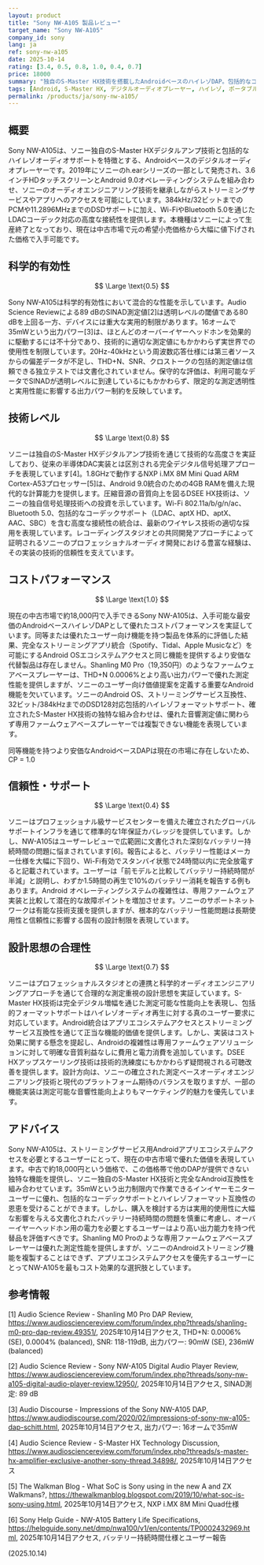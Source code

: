```yaml
---
layout: product
title: "Sony NW-A105 製品レビュー"
target_name: "Sony NW-A105"
company_id: sony
lang: ja
ref: sony-nw-a105
date: 2025-10-14
rating: [3.4, 0.5, 0.8, 1.0, 0.4, 0.7]
price: 18000
summary: "独自のS-Master HX技術を搭載したAndroidベースのハイレゾDAP。包括的なコーデックサポートを提供するが、バッテリー持続時間の短さと限られた出力パワーが弱点"
tags: [Android, S-Master HX, デジタルオーディオプレーヤー, ハイレゾ, ポータブル]
permalink: /products/ja/sony-nw-a105/
---
```

## 概要

Sony NW-A105は、ソニー独自のS-Master HXデジタルアンプ技術と包括的なハイレゾオーディオサポートを特徴とする、Androidベースのデジタルオーディオプレーヤーです。2019年にソニーのh.earシリーズの一部として発売され、3.6インチHDタッチスクリーンとAndroid 9.0オペレーティングシステムを組み合わせ、ソニーのオーディオエンジニアリング技術を継承しながらストリーミングサービスやアプリへのアクセスを可能にしています。384kHz/32ビットまでのPCMや11.2896MHzまでのDSDサポートに加え、Wi-FiやBluetooth 5.0を通じたLDACコーデック対応の高度な接続性を提供します。本機種はソニーによって生産終了となっており、現在は中古市場で元の希望小売価格から大幅に値下げされた価格で入手可能です。

## 科学的有効性

$$ \Large \text{0.5} $$

Sony NW-A105は科学的有効性において混合的な性能を示しています。Audio Science Reviewによる89 dBのSINAD測定値[2]は透明レベルの閾値である80 dBを上回る一方、デバイスには重大な実用的制限があります。16オームで35mWという出力パワー[3]は、ほとんどのオーバーイヤーヘッドホンを効果的に駆動するには不十分であり、技術的に適切な測定値にもかかわらず実世界での使用性を制限しています。20Hz-40kHzという周波数応答仕様には第三者ソースからの偏差データが不足し、THD+N、SNR、クロストークの包括的測定値は信頼できる独立テストでは文書化されていません。保守的な評価は、利用可能なデータでSINADが透明レベルに到達しているにもかかわらず、限定的な測定透明性と実用性能に影響する出力パワー制約を反映しています。

## 技術レベル

$$ \Large \text{0.8} $$

ソニーは独自のS-Master HXデジタルアンプ技術を通じて技術的な高度さを実証しており、従来の半導体DAC実装とは区別される完全デジタル信号処理アプローチを表現しています[4]。1.8GHzで動作するNXP i.MX 8M Mini Quad ARM Cortex-A53プロセッサー[5]は、Android 9.0統合のための4GB RAMを備えた現代的な計算能力を提供します。圧縮音源の音質向上を図るDSEE HX技術は、ソニーの独自信号処理技術への投資を示しています。Wi-Fi 802.11a/b/g/n/ac、Bluetooth 5.0、包括的なコーデックサポート（LDAC、aptX HD、aptX、AAC、SBC）を含む高度な接続性の統合は、最新のワイヤレス技術の適切な採用を表現しています。レコーディングスタジオとの共同開発アプローチによって証明されるソニーのプロフェッショナルオーディオ開発における豊富な経験は、その実装の技術的信頼性を支えています。

## コストパフォーマンス

$$ \Large \text{1.0} $$

現在の中古市場で約18,000円で入手できるSony NW-A105は、入手可能な最安価のAndroidベースハイレゾDAPとして優れたコストパフォーマンスを実証しています。同等または優れたユーザー向け機能を持つ製品を体系的に評価した結果、完全なストリーミングアプリ統合（Spotify、Tidal、Apple Musicなど）を可能にするAndroid OSエコシステムアクセスと同じ機能を提供するより安価な代替製品は存在しません。Shanling M0 Pro（19,350円）のようなファームウェアベースプレーヤーは、THD+N 0.0006%とより高い出力パワーで優れた測定性能を提供しますが、ソニーのユーザー向け価値提案を定義する重要なAndroid機能を欠いています。ソニーのAndroid OS、ストリーミングサービス互換性、32ビット/384kHzまでのDSD128対応包括的ハイレゾフォーマットサポート、確立されたS-Master HX技術の独特な組み合わせは、優れた音響測定値に関わらず専用ファームウェアベースプレーヤーでは複製できない機能を表現しています。

同等機能を持つより安価なAndroidベースDAPは現在の市場に存在しないため、CP = 1.0

## 信頼性・サポート

$$ \Large \text{0.4} $$

ソニーはプロフェッショナル級サービスセンターを備えた確立されたグローバルサポートインフラを通じて標準的な1年保証カバレッジを提供しています。しかし、NW-A105はユーザーレビューで広範囲に文書化された深刻なバッテリー持続時間の問題に悩まされています[6]。報告によると、バッテリー性能はメーカー仕様を大幅に下回り、Wi-Fi有効でスタンバイ状態で24時間以内に完全放電すると記載されています。ユーザーは「前モデルと比較してバッテリー持続時間が半減」と説明し、わずか1.5時間の再生で10%のバッテリー消耗を報告する例もあります。Android オペレーティングシステムの複雑性は、専用ファームウェア実装と比較して潜在的な故障ポイントを増加させます。ソニーのサポートネットワークは有能な技術支援を提供しますが、根本的なバッテリー性能問題は長期使用性と信頼性に影響する固有の設計制限を表現しています。

## 設計思想の合理性

$$ \Large \text{0.7} $$

ソニーはプロフェッショナルスタジオとの連携と科学的オーディオエンジニアリングアプローチを通じて合理的な測定重視の設計思想を実証しています。S-Master HX技術は完全デジタル増幅を通じた測定可能な性能向上を表現し、包括的フォーマットサポートはハイレゾオーディオ再生に対する真のユーザー要求に対応しています。Android統合はアプリエコシステムアクセスとストリーミングサービス互換性を通じて正当な機能的価値を提供します。しかし、実装はコスト効果に関する懸念を提起し、Androidの複雑性は専用ファームウェアソリューションに対して明確な音質利益なしに費用と電力消費を追加しています。DSEE HXアップスケーリング技術は技術的洗練度にもかかわらず疑問視される可聴改善を提供します。設計方向は、ソニーの確立された測定ベースオーディオエンジニアリング技術と現代のプラットフォーム期待のバランスを取りますが、一部の機能実装は測定可能な音響性能向上よりもマーケティング的魅力を優先しています。

## アドバイス

Sony NW-A105は、ストリーミングサービス用Androidアプリエコシステムアクセスを必要とするユーザーにとって、現在の中古市場で優れた価値を表現しています。中古で約18,000円という価格で、この価格帯で他のDAPが提供できない独特な機能を提供し、ソニー独自のS-Master HX技術と完全なAndroid互換性を組み合わせています。35mWという出力制限内で作業できるインイヤーモニターユーザーに優れ、包括的なコーデックサポートとハイレゾフォーマット互換性の恩恵を受けることができます。しかし、購入を検討する方は実用的使用性に大幅な影響を与える文書化されたバッテリー持続時間の問題を慎重に考慮し、オーバーイヤーヘッドホン用の電力を必要とするユーザーはより高い出力能力を持つ代替品を評価すべきです。Shanling M0 Proのような専用ファームウェアベースプレーヤーは優れた測定性能を提供しますが、ソニーのAndroidストリーミング機能を複製することはできず、アプリエコシステムアクセスを優先するユーザーにとってNW-A105を最もコスト効果的な選択肢としています。

## 参考情報

[1] Audio Science Review - Shanling M0 Pro DAP Review, https://www.audiosciencereview.com/forum/index.php?threads/shanling-m0-pro-dap-review.49351/, 2025年10月14日アクセス, THD+N: 0.0006% (SE), 0.0004% (balanced), SNR: 118-119dB, 出力パワー: 90mW (SE), 236mW (balanced)

[2] Audio Science Review - Sony NW-A105 Digital Audio Player Review, https://www.audiosciencereview.com/forum/index.php?threads/sony-nw-a105-digital-audio-player-review.12950/, 2025年10月14日アクセス, SINAD測定: 89 dB

[3] Audio Discourse - Impressions of the Sony NW-A105 DAP, https://www.audiodiscourse.com/2020/02/impressions-of-sony-nw-a105-dap-schitt.html, 2025年10月14日アクセス, 出力パワー: 16オームで35mW

[4] Audio Science Review - S-Master HX Technology Discussion, https://www.audiosciencereview.com/forum/index.php?threads/s-master-hx-amplifier-exclusive-another-sony-thread.34898/, 2025年10月14日アクセス

[5] The Walkman Blog - What SoC is Sony using in the new A and ZX Walkmans?, https://thewalkmanblog.blogspot.com/2019/10/what-soc-is-sony-using.html, 2025年10月14日アクセス, NXP i.MX 8M Mini Quad仕様

[6] Sony Help Guide - NW-A105 Battery Life Specifications, https://helpguide.sony.net/dmp/nwa100/v1/en/contents/TP0002432969.html, 2025年10月14日アクセス, バッテリー持続時間仕様とユーザー報告

(2025.10.14)